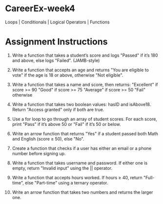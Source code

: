 # CareerEx-week4
 Loops | Conditionals | Logical Operators | Functions


# Assignment Instructions

1. Write a function that takes a student’s score and logs "Passed" if it’s 180 and above, else logs "Failed". (JAMB-style)

2. Write a function that accepts an age and returns "You are eligible to vote" if the age is 18 or above, otherwise "Not eligible".


3. Write a function that takes a name and score, then returns:
"Excellent" if score >= 90
"Good" if score >= 75
"Average" if score >= 50
"Fail" otherwise


4. Write a function that takes two boolean values: hasID and isAbove18. Return "Access granted" only if both are true.

5. Use a for loop to go through an array of student scores. For each score, print "Pass" if it’s above 50 or "Fail" if it’s 50 or below.

6. Write an arrow function that returns "Yes" if a student passed both Math and English (score ≥ 50), else "No".

7. Create a function that checks if a user has either an email or a phone number before signing up.

8. Write a function that takes username and password. If either one is empty, return "Invalid input" using the || operator.

9. Write a function that accepts hours worked. If hours ≥ 40, return "Full-time", else "Part-time" using a ternary operator.

10. Write an arrow function that takes two numbers and returns the larger one.